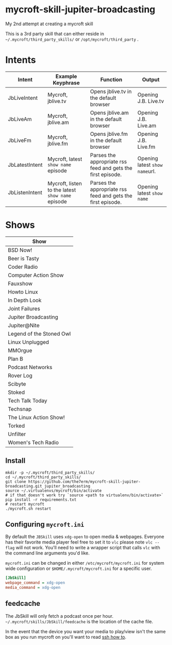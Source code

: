 # mycroft-skill-jupiter-broadcasting
My 2nd attempt at creating a mycroft skill

This is a 3rd party skill that can either reside in `~/.mycroft/third_party_skills/` or `/opt/mycroft/third_party` .

# Intents
| Intent         | Example Keyphrase                                         | Function                                                    | Output                                                                                                            |
|----------------|-----------------------------------------------------------|-------------------------------------------------------------|-------------------------------------------------------------------------------------------------------------------|
| JbLiveIntent   | Mycroft, jblive.tv                                        | Opens jblive.tv in the default browser                      | Opening J.B. Live.tv                                                                                              |
| JbLiveAm       | Mycroft, jblive.am                                        | Opens jblive.am in the default browser                      | Opening J.B. Live.am                                                                                              |
| JbLiveFm       | Mycroft, jblive.fm                                        | Opens jblive.fm in the default browser                      | Opening J.B. Live.fm                                                                                              |
| JbLatestIntent | Mycroft, latest `show name` episode                       | Parses the appropriate rss feed and gets the first episode. | Opening latest `show name`url.                                                                     |
| JbListenIntent | Mycroft, listen to the latest `show name` episode         | Parses the appropriate rss feed and gets the first episode. | Opening latest `show name`                                                                      |

# Shows
| Show |
|------|
| BSD Now! |
| Beer is Tasty |
| Coder Radio |
| Computer Action Show |
| Fauxshow |
| Howto Linux |
| In Depth Look |
| Joint Failures |
| Jupiter Broadcasting |
| Jupiter@Nite |
| Legend of the Stoned Owl |
| Linux Unplugged |
| MMOrgue |
| Plan B |
| Podcast Networks |
| Rover Log |
| Scibyte |
| Stoked |
| Tech Talk Today |
| Techsnap |
| The Linux Action Show! |
| Torked |
| Unfilter |
| Women's Tech Radio |

## Install
```
mkdir -p ~/.mycroft/third_party_skills/
cd ~/.mycroft/third_party_skills/
git clone https://github.com/the7erm/mycroft-skill-jupiter-broadcasting.git jupiter_broadcasting
source ~/.virtualenvs/mycroft/bin/activate
# if that doesn't work try `source <path to virtualenv/bin/activate>`
pip install -r requirements.txt
# restart mycroft
./mycroft.sh restart
```

## Configuring `mycroft.ini`
By default the `JBSkill` uses `xdg-open` to open media & webpages.
Everyone has their favorite media player feel free to set it to `vlc` please
note `vlc --flag` will not work.  You'll need to write a wrapper script that
calls `vlc` with the command line arguments you'd like.

`mycroft.ini` can be changed in either `/etc/mycroft/mycroft.ini` for system wide configuration or `$HOME/.mycroft/mycroft.ini` for a specific user.

```ini
[JbSkill]
webpage_command = xdg-open
media_command = xdg-open
```

## feedcache
The JbSkill will only fetch a podcast once per hour.
`~/.mycroft/skills/JbSkill/feedcache` is the location of the cache file.


In the event that the device you want your media to play/view isn't the same box as you run mycroft on you'll want to read [ssh how to](https://github.com/the7erm/mycroft-skill-jupiter-broadcasting/blob/master/how-to/how-to-ssh.md).
